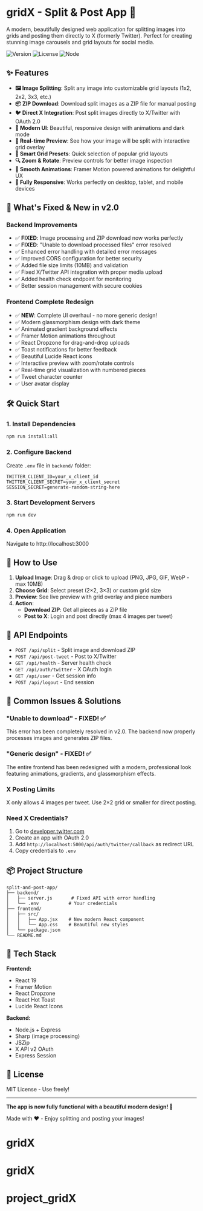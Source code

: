 # gridX - Split & Post App 🎨

A modern, beautifully designed web application for splitting images into grids and posting them directly to X (formerly Twitter). Perfect for creating stunning image carousels and grid layouts for social media.

![Version](https://img.shields.io/badge/version-2.0.0-blue)
![License](https://img.shields.io/badge/license-MIT-green)
![Node](https://img.shields.io/badge/node-%3E%3D14.0.0-brightgreen)

## ✨ Features

- **🖼️ Image Splitting**: Split any image into customizable grid layouts (1x2, 2x2, 3x3, etc.)
- **📦 ZIP Download**: Download split images as a ZIP file for manual posting
- **🐦 Direct X Integration**: Post split images directly to X/Twitter with OAuth 2.0
- **🎨 Modern UI**: Beautiful, responsive design with animations and dark mode
- **🔄 Real-time Preview**: See how your image will be split with interactive grid overlay
- **🎯 Smart Grid Presets**: Quick selection of popular grid layouts
- **🔍 Zoom & Rotate**: Preview controls for better image inspection
- **💫 Smooth Animations**: Framer Motion powered animations for delightful UX
- **📱 Fully Responsive**: Works perfectly on desktop, tablet, and mobile devices

## 🚀 What's Fixed & New in v2.0

### Backend Improvements
- ✅ **FIXED**: Image processing and ZIP download now works perfectly
- ✅ **FIXED**: "Unable to download processed files" error resolved
- ✅ Enhanced error handling with detailed error messages
- ✅ Improved CORS configuration for better security
- ✅ Added file size limits (10MB) and validation
- ✅ Fixed X/Twitter API integration with proper media upload
- ✅ Added health check endpoint for monitoring
- ✅ Better session management with secure cookies

### Frontend Complete Redesign
- ✅ **NEW**: Complete UI overhaul - no more generic design!
- ✅ Modern glassmorphism design with dark theme
- ✅ Animated gradient background effects
- ✅ Framer Motion animations throughout
- ✅ React Dropzone for drag-and-drop uploads
- ✅ Toast notifications for better feedback
- ✅ Beautiful Lucide React icons
- ✅ Interactive preview with zoom/rotate controls
- ✅ Real-time grid visualization with numbered pieces
- ✅ Tweet character counter
- ✅ User avatar display

## 🛠️ Quick Start

### 1. Install Dependencies
```bash
npm run install:all
```

### 2. Configure Backend
Create `.env` file in `backend/` folder:
```env
TWITTER_CLIENT_ID=your_x_client_id
TWITTER_CLIENT_SECRET=your_x_client_secret
SESSION_SECRET=generate-random-string-here
```

### 3. Start Development Servers
```bash
npm run dev
```

### 4. Open Application
Navigate to http://localhost:3000

## 📱 How to Use

1. **Upload Image**: Drag & drop or click to upload (PNG, JPG, GIF, WebP - max 10MB)
2. **Choose Grid**: Select preset (2×2, 3×3) or custom grid size
3. **Preview**: See live preview with grid overlay and piece numbers
4. **Action**:
   - **Download ZIP**: Get all pieces as a ZIP file
   - **Post to X**: Login and post directly (max 4 images per tweet)

## 🔧 API Endpoints

- `POST /api/split` - Split image and download ZIP
- `POST /api/post-tweet` - Post to X/Twitter
- `GET /api/health` - Server health check
- `GET /api/auth/twitter` - X OAuth login
- `GET /api/user` - Get session info
- `POST /api/logout` - End session

## 🐛 Common Issues & Solutions

### "Unable to download" - FIXED! ✅
This error has been completely resolved in v2.0. The backend now properly processes images and generates ZIP files.

### "Generic design" - FIXED! ✅
The entire frontend has been redesigned with a modern, professional look featuring animations, gradients, and glassmorphism effects.

### X Posting Limits
X only allows 4 images per tweet. Use 2×2 grid or smaller for direct posting.

### Need X Credentials?
1. Go to [developer.twitter.com](https://developer.twitter.com)
2. Create an app with OAuth 2.0
3. Add `http://localhost:5000/api/auth/twitter/callback` as redirect URL
4. Copy credentials to `.env`

## 📦 Project Structure
```
split-and-post-app/
├── backend/
│   ├── server.js       # Fixed API with error handling
│   └── .env           # Your credentials
├── frontend/
│   ├── src/
│   │   ├── App.jsx    # New modern React component
│   │   └── App.css    # Beautiful new styles
│   └── package.json
└── README.md
```

## 🎨 Tech Stack

**Frontend:**
- React 19
- Framer Motion
- React Dropzone
- React Hot Toast
- Lucide React Icons

**Backend:**
- Node.js + Express
- Sharp (image processing)
- JSZip
- X API v2 OAuth
- Express Session

## 📄 License

MIT License - Use freely!

---

**The app is now fully functional with a beautiful modern design! 🎉**

Made with ❤️ - Enjoy splitting and posting your images!
# gridX
# gridX
# project_gridX
